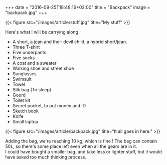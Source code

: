 +++
date = "2016-09-25T18:48:16+02:00"
title = "Backpack"
image = "backpack.jpg"
+++

{{< figure src="/images/article/stuff.jpg" title="My stuff" >}}

Here's what I will be carrying along :

* A short, a jean and their devil child, a hybrid short/jean.
* Three T-shirt
* Five underpants
* Five socks
* A coat and a sweater
* Walking shoe and street shoe
* Sunglasses
* Swimsuit
* Towel
* Silk bag (To sleep)
* Gourd
* Toilet kit
* Secret pocket, to put money and ID
* Sketch book
* Knife
* Small laptop

{{< figure src="/images/article/backpack.jpg" title="It all goes in here." >}}

Adding the bag, we're reaching 10 kg, which is fine !
The bag can contain 50L, so there's some place left even when all the gears are
in it.  
I could have bought a smaller bag, and take less or lighter stuff, but it would
have asked too much thinking process.

